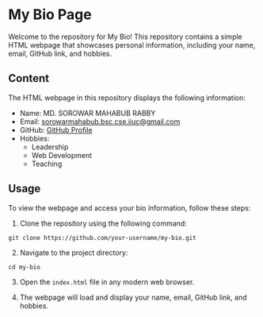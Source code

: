 # My Bio Page

Welcome to the repository for My Bio! This repository contains a simple HTML webpage that showcases personal information, including your name, email, GitHub link, and hobbies.

## Content

The HTML webpage in this repository displays the following information:

- Name: MD. SOROWAR MAHABUB RABBY
- Email: sorowarmahabub.bsc.cse.iiuc@gmail.com
- GitHub: [GitHub Profile](https://github.com/sorowar-cse)
- Hobbies:
  - Leadership
  - Web Development
  - Teaching

## Usage

To view the webpage and access your bio information, follow these steps:

1. Clone the repository using the following command:

```
git clone https://github.com/your-username/my-bio.git
```

2. Navigate to the project directory:

```
cd my-bio
```

3. Open the `index.html` file in any modern web browser.

4. The webpage will load and display your name, email, GitHub link, and hobbies.
